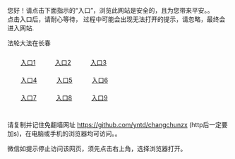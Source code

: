 您好！请点击下面指示的“入口”，浏览此网站是安全的，且为您带来平安。。 <br/>
点击入口后，请耐心等待， 过程中可能会出现无法打开的提示，请忽略，最终会进入网站. </br>

法轮大法在长春<br/>
<div style="padding:10px"><a style="margin:20px" target="_blank" href="https://djwlwi8qrq8km.cloudfront.net/2Qpsp?vvnhp" id="ccLink1" rel="nofollow">入口1</a> <a target="_blank" style="margin:20px" href="https://d1g2umtdeoiot8.cloudfront.net/2Qpsp?qvcjulth" id="ccLink2" rel="nofollow">入口2</a> <a style="margin:20px" target="_blank" href="https://d1v39ipel0ipe9.cloudfront.net/2Qpsp?sfmhwhn" id="ccLink3" rel="nofollow">入口3</a></div>

<div style="padding:10px" ><a style="margin:20px" target="_blank" href="https://djwlwi8qrq8km.cloudfront.net/2Qpsp?vvnhp" id="ccLink4" rel="nofollow">入口4</a> <a style="margin:20px" href="https://d1g2umtdeoiot8.cloudfront.net/2Qpsp?qvcjulth" target="_blank" id="ccLink5" rel="nofollow">入口5</a> <a style="margin:20px" href="https://d1v39ipel0ipe9.cloudfront.net/2Qpsp?sfmhwhn" target="_blank" id="ccLink6" rel="nofollow">入口6</a></div>

<div style="padding:10px"><a style="margin:20px" target="_blank" href="https://djwlwi8qrq8km.cloudfront.net/2Qpsp?vvnhp" id="ccLink7" rel="nofollow">入口7</a> <a style="margin:20px" href="https://d1g2umtdeoiot8.cloudfront.net/2Qpsp?qvcjulth" target="_blank" id="ccLink8" rel="nofollow">入口8</a> <a style="margin:20px" target="_blank" href="https://d1v39ipel0ipe9.cloudfront.net/2Qpsp?sfmhwhn" id="ccLink9" rel="nofollow">入口9</a></div>

<br/>



请复制并记住免翻墙网址 https://github.com/yntd/changchunzx (http后一定要加s)，在电脑或手机的浏览器均可访问。。<br/>

微信如提示停止访问该网页，须先点击右上角，选择浏览器打开。
